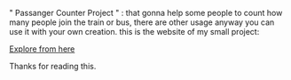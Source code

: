 " Passanger Counter Project " : that gonna help some people to count how many people join the train or bus, there are other usage anyway you can use it with your own creation.
this is the website of my small project: 

<a href="https://passanger-counter4.netlify.app/">Explore from here</a>

Thanks for reading this.
